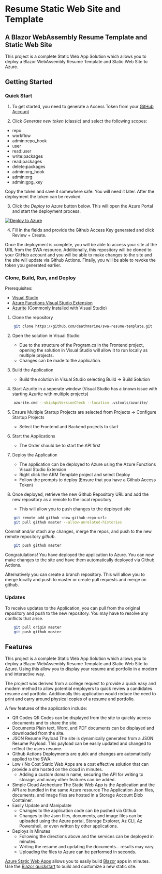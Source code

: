 # Resume Static Web Site and Template
## A Blazor WebAssembly Resume Template and Static Web Site

This project is a complete Static Web App Solution which allows you to deploy a Blazor WebAssembly Resume Template and Static Web Site to Azure.



## Getting Started

### Quick Start

1. To get started, you need to generate a Access Token from your [GitHub Account](https://github.com/settings/tokens)

2. Click *Generate new token* (classic) and select the following scopes:

- repo
- workflow
- admin:repo_hook
- user
- read:user
- write:packages
- read:packages
- delete:packages
- admin:org_hook
- admin:org
- admin:gpg_key

Copy the token and save it somewhere safe. You will need it later. 
After the deployment the token can be revoked.

3. Click the *Deploy to Azure* button below. This will open the Azure Portal and start the deployment process.

[![Deploy to Azure](https://aka.ms/deploytoazurebutton)](https://portal.azure.com/#create/Microsoft.Template/uri/https%3A%2F%2Fraw.githubusercontent.com%2Fdeathmarine%2Fswa-resume-template%2Fmaster%2FARM%2520Template%2Fazuredeploy.json)

4. Fill in the fields and provide the Github Access Key generated and click Review + Create. 

Once the deployment is complete, you will be able to access your site at the URL from the SWA resource.
Additionally, this repository will be cloned to your GitHub account and you will be able to make changes to the site and the site will update via Github Actions.
Finally, you will be able to revoke the token you generated earlier.

### Clone, Build, Run, and Deploy

Prerequisites:

- [Visual Studio](https://visualstudio.microsoft.com/downloads/)
- [Azure Functions Visual Studio Extension](https://marketplace.visualstudio.com/items?itemName=VisualStudioWebandAzureTools.AzureFunctionsandWebJobsTools)
- [Azurite](https://learn.microsoft.com/en-us/azure/storage/common/storage-use-azurite?tabs=visual-studio%2Cblob-storage) (Commonly Installed with Visual Studio)

1. Clone the repository

```bash	
	git clone https://github.com/deathmarine/swa-resume-template.git
```

2. Open the solution in Visual Studio
	- Due to the structure of the Program.cs in the Frontend project, opening the solution in Visual Studio will allow it to run locally as multiple projects.
	- Changes can be made to the application.
	
3. Build the Application
	- Build the solution in Visual Studio selecting Build -> Build Solution
	
4. Start Azurite in a seperate window (Visual Studio has a known issue with starting Azurite with multiple projects)
	
```bash
	azurite.cmd --skipApiVersionCheck --location .vstools/azurite/
```

5. Ensure Multiple Startup Projects are selected from Projects -> Configure Startup Projects
	- Select the Frontend and Backend projects to start

6. Start the Applications
	- The Order should be to start the API first

7. Deploy the Application
	- The application can be deployed to Azure using the Azure Functions Visual Studio Extension
	- Right click the ARM Template project and select Deploy
	- Follow the prompts to deploy (Ensure that you have a Github Access Token)

8. Once deployed, retrieve the new Github Repository URL and add the new repository as a remote to the local repository
	- This will allow you to push changes to the deployed site

```bash
	git remote add github <new-github-repo-url>
	git pull github master --allow-unrelated-histories
```

Commit and/or stash any changes, merge the repos, and push to the new remote repository *github*.

```bash
	git push github master
```

Congratulations! You have deployed the application to Azure.
You can now make changes to the site and have them automatically deployed via Github Actions.

Alternatively you can create a branch repository.
This will allow you to merge locally and push to master or create pull requests and merge on github.

### Updates
	
To receive updates to the Application, you can pull from the original repository and push to the new repository.
You may have to resolve any conflicts that arise.
```bash
	git pull origin master
	git push github master
```

## Features

This project is a complete Static Web App Solution which allows you to deploy a Blazor WebAssembly Resume Template and Static Web Site to Azure.
Using this allow you to display your resume and portfolio in a modern and interactive way. 

The project was derived from a college request to provide a quick easy and modern method to allow potential employers to quick review a candidates resume and portfolio.
Additionally this application would reduce the need to print and carry around physical copies of a resume and portfolio.

A few features of the application include:
- QR Codes
	QR Codes can be displayed from the site to quickly access documents and to share the site.
- Documents
	Plain text, Word, and PDF documents can be displayed and downloaded from the site.
- JSON Resume Payload
	The site is dynamically generated from a JSON Resume Payload. This payload can be easily updated and changed to reflect the users resume.
- Github Actions
	Deployments are quick and changes are automatically applied to the SWA.
- Low / No Cost
	Static Web Apps are a cost effective solution that can provide a site hosted on the cloud in minutes.
	- Adding a custom domain name, securing the API for writing to storage, and many other features can be added.
- Simple Cloud Archecture
	The Static Web App is the Application and the API are bundled in the same Azure resource
	The Application Json files, documents, and image files are hosted in a Storage Account Blob Container.
- Easily Update and Manipulate
	- Changes to the application code can be pushed via Github
	- Changes to the Json files, documents, and image files can be uploaded using the Azure portal, Storage Explorer, Az CLI, Az Powershell, or even written by other applications.
- Deploys in Minutes
	- Following the directions above and the services can be deployed in minutes.
	- Writing the resume and updating the documents... results may vary.
	- Uploading the files to Azure can be performed in seconds.

[Azure Static Web Apps](https://docs.microsoft.com/azure/static-web-apps/overview) allows you to easily build [Blazor](https://dotnet.microsoft.com/en-us/apps/aspnet/web-apps/blazor) apps in minutes. 
Use the [Blazor quickstart](https://docs.microsoft.com/azure/static-web-apps/getting-started?tabs=blazor) to build and customize a new static site.
